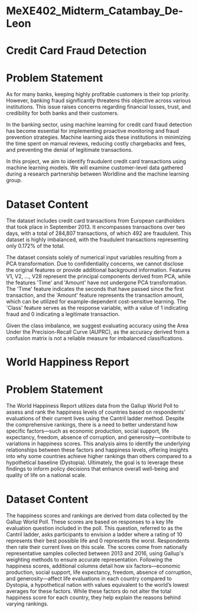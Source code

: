 # MeXE402_Midterm_Catambay_De-Leon
# Credit Card Fraud Detection
# Problem Statement
As for many banks, keeping highly profitable customers is their top priority. However, banking fraud significantly threatens this objective across various institutions. This issue raises concerns regarding financial losses, trust, and credibility for both banks and their customers.

In the banking sector, using machine learning for credit card fraud detection has become essential for implementing proactive monitoring and fraud prevention strategies. Machine learning aids these institutions in minimizing the time spent on manual reviews, reducing costly chargebacks and fees, and preventing the denial of legitimate transactions.

In this project, we aim to identify fraudulent credit card transactions using machine learning models. We will examine customer-level data gathered during a research partnership between Worldline and the machine learning group.

# Dataset Content
The dataset includes credit card transactions from European cardholders that took place in September 2013. It encompasses transactions over two days, with a total of 284,807 transactions, of which 492 are fraudulent. This dataset is highly imbalanced, with the fraudulent transactions representing only 0.172% of the total.

The dataset consists solely of numerical input variables resulting from a PCA transformation. Due to confidentiality concerns, we cannot disclose the original features or provide additional background information. Features V1, V2, ..., V28 represent the principal components derived from PCA, while the features 'Time' and 'Amount' have not undergone PCA transformation. The 'Time' feature indicates the seconds that have passed since the first transaction, and the 'Amount' feature represents the transaction amount, which can be utilized for example-dependent cost-sensitive learning. The 'Class' feature serves as the response variable, with a value of 1 indicating fraud and 0 indicating a legitimate transaction.

Given the class imbalance, we suggest evaluating accuracy using the Area Under the Precision-Recall Curve (AUPRC), as the accuracy derived from a confusion matrix is not a reliable measure for imbalanced classifications.




# World Happiness Report
# Problem Statement
The World Happiness Report utilizes data from the Gallup World Poll to assess and rank the happiness levels of countries based on respondents' evaluations of their current lives using the Cantril ladder method. Despite the comprehensive rankings, there is a need to better understand how specific factors—such as economic production, social support, life expectancy, freedom, absence of corruption, and generosity—contribute to variations in happiness scores. This analysis aims to identify the underlying relationships between these factors and happiness levels, offering insights into why some countries achieve higher rankings than others compared to a hypothetical baseline (Dystopia). Ultimately, the goal is to leverage these findings to inform policy decisions that enhance overall well-being and quality of life on a national scale.

# Dataset Content
The happiness scores and rankings are derived from data collected by the Gallup World Poll. These scores are based on responses to a key life evaluation question included in the poll. This question, referred to as the Cantril ladder, asks participants to envision a ladder where a rating of 10 represents their best possible life and 0 represents the worst. Respondents then rate their current lives on this scale. The scores come from nationally representative samples collected between 2013 and 2016, using Gallup's weighting methods to ensure accurate representation. Following the happiness scores, additional columns detail how six factors—economic production, social support, life expectancy, freedom, absence of corruption, and generosity—affect life evaluations in each country compared to Dystopia, a hypothetical nation with values equivalent to the world’s lowest averages for these factors. While these factors do not alter the total happiness score for each country, they help explain the reasons behind varying rankings.
